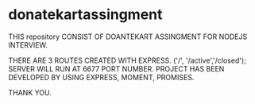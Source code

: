 # donatekartassingment

THIS repository CONSIST OF DOANTEKART ASSINGMENT FOR NODEJS INTERVIEW.

THERE ARE 3 ROUTES CREATED WITH EXPRESS. ('/', '/active','/closed');
SERVER WILL RUN AT 6677 PORT NUMBER.
PROJECT HAS BEEN DEVELOPED BY USING EXPRESS, MOMENT, PROMISES.

THANK YOU.
